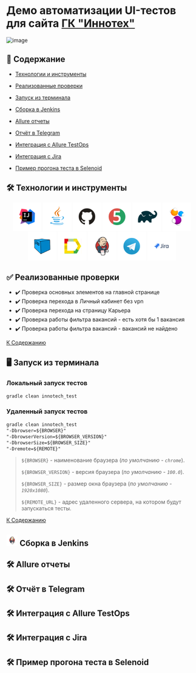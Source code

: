 # Демо автоматизации UI-тестов для сайта [ГК "Иннотех"](https://inno.tech/ru/)
![image](https://user-images.githubusercontent.com/98316705/218818302-e839d809-55ac-4b59-8eab-f225c114ac90.png)


## :bookmark_tabs: <a id="list"></a> Содержание 

* <a href="#tools">Технологии и инструменты</a>

* <a href="#cases">Реализованные проверки</a>

* <a href="#console">Запуск из терминала</a>

* <a href="#jenkins">Сборка в Jenkins</a>

* <a href="#allure">Allure отчеты</a>

* <a href="#telegram">Отчёт в Telegram</a>

* <a href="#testops">Интеграция с Allure TestOps</a>

* <a href="#jira">Интеграция с Jira</a>

* <a href="#video">Пример прогона теста в Selenoid</a>


## :hammer_and_wrench: <a id="tools"></a> Технологии и инструменты
<p align="center">
<a href="https://www.jetbrains.com/idea/"><img width="75" alt="IDEA" src="readme/Intelij_IDEA.svg"></a>
<a href="https://www.java.com/"><img width="75" alt="JAVA" src="readme/Java.svg"></a>
<a href="https://github.com/"><img width="75" alt="Github" src="readme/GitHub.svg"></a>
<a href="https://junit.org/junit5/"><img width="75" alt="JUnit5" src="readme/JUnit5.svg"></a>
<a href="https://gradle.org/"><img width="75" alt="Gradle" src="readme/Gradle.svg"></a>
<a href="https://selenide.org/"><img width="75" alt="Selenide" src="readme/Selenide.svg"></a>
<a href="https://aerokube.com/selenoid/"><img width="75" alt="Selenoid" src="readme/Selenoid.svg"></a>
<a href="https://github.com/allure-framework/allure2"><img width="75" alt="Allure" src="readme/Allure.svg"></a>
<a href="https://www.jenkins.io/"><img width="75" alt="Jenkins" src="readme/Jenkins.svg"></a>
<a href="https://telegram.org/"><img width="75" alt="Telegram" src="readme/Telegram.svg"></a>
<a href="https://telegram.org/"><img width="75" alt="Jira" src="readme/Jira.svg"></a>
</p>


## :white_check_mark: <a id="cases"></a> Реализованные проверки
* :heavy_check_mark: Проверка основных элементов на главной странице
* :heavy_check_mark: Проверка перехода в Личный кабинет без vpn
* :heavy_check_mark: Проверка перехода на страницу Карьера
* :heavy_check_mark: Проверка работы фильтра вакансий - есть хотя бы 1 вакансия
* :heavy_check_mark: Проверка работы фильтра вакансий - вакансий не найдено

<a href="#list">К Содержанию</a>

## :desktop_computer: <a id="console"></a> Запуск из терминала
### Локальный запуск тестов

```
gradle clean innotech_test 
```

### Удаленный запуск тестов

```
gradle clean innotech_test
"-Dbrowser=${BROWSER}"
"-DbrowserVersion=${BROWSER_VERSION}"
"-DbrowserSize=${BROWSER_SIZE}"
"-Dremote=${REMOTE}"
```

> `${BROWSER}` - наименование браузера (_по умолчанию - <code>chrome</code>_).
>
> `${BROWSER_VERSION}` - версия браузера (_по умолчанию - <code>100.0</code>_).
>
> `${BROWSER_SIZE}` - размер окна браузера (_по умолчанию - <code>1920x1080</code>_).
>
> `${REMOTE_URL}` - адрес удаленного сервера, на котором будут запускаться тесты.

<a href="#list">К Содержанию</a>

## <a id="jenkins"></a> <img width="30" alt="Jenkins" src="readme/Jenkins.svg"> Сборка в Jenkins


## :hammer_and_wrench: <a id="allure"></a> Allure отчеты



## :hammer_and_wrench: <a id="telegram"></a> Отчёт в Telegram



## :hammer_and_wrench: <a id="testops"></a> Интеграция с Allure TestOps



## :hammer_and_wrench: <a id="jira"></a> Интеграция с Jira



## :hammer_and_wrench: <a id="video"></a> Пример прогона теста в Selenoid
